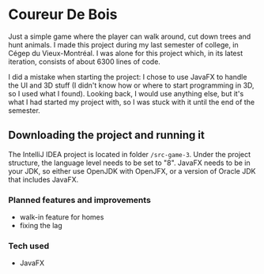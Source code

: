# Coureur De Bois
Just a simple game where the player can walk around, cut down trees and hunt animals. I made this project during my last semester of college, in Cégep du Vieux-Montréal. I was alone for this project which, in its latest iteration, consists of about 6300 lines of code. 

I did a mistake when starting the project: I chose to use JavaFX to handle the UI and 3D stuff (I didn't know how or where to start programming in 3D, so I used what I found). Looking back, I would use anything else, but it's what I had started my project with, so I was stuck with it until the end of the semester.

## Downloading the project and running it
The IntelliJ IDEA project is located in folder `/src-game-3`. Under the project structure, the language level needs to be set to "8". JavaFX needs to be in your JDK, so either use OpenJDK with OpenJFX, or a version of Oracle JDK that includes JavaFX.
### Planned features and improvements
- walk-in feature for homes
- fixing the lag
### Tech used
- JavaFX
